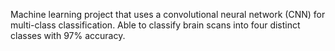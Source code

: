 Machine learning project that uses a convolutional neural network (CNN) for multi-class classification. Able to classify brain scans into four distinct classes with 97% accuracy. 
